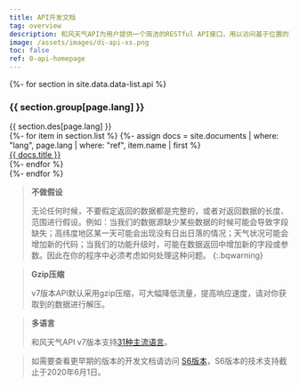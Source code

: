 ```yaml
---
title: API开发文档
tag: overview
description: 和风天气API为用户提供一个简洁的RESTful API接口，用以访问基于位置的天气数据，包括实况天气、30天预报、逐小时预报、空气质量AQI，灾害预警、分钟级降水、生活指数等天气数据服务。
image: /assets/images/di-api-xs.png
toc: false
ref: 0-api-homepage
---
```


{%- for section in site.data.data-list.api %}
<div class="row api-category">
    <div class="col-md-4 col-sm-4 col-xs-12 category-name">
        <h3>{{ section.group[page.lang] }}</h3>
        <span>{{ section.des[page.lang] }}</span>
    </div>
    <div class="col-md-offset-1 col-md-7 col-sm-8 col-xs-12 category-list">
        <div class="row">
            {%- for item in section.list %}
            {%- assign docs = site.documents | where: "lang", page.lang | where: "ref", item.name | first %}
            <div class="col-xs-6 list-name">
                <a href="{{ docs.url }}">{{ docs.title }}</a>
            </div>
            {%- endfor %}
        </div>
    </div>
</div>    
{%- endfor %}

> **不做假设**
> 
> 无论任何时候，不要假定返回的数据都是完整的，或者对返回数据的长度、范围进行假设。例如：当我们的数据源缺少某些数据的时候可能会导致字段缺失；高纬度地区某一天可能会出现没有日出日落的情况；天气状况可能会增加新的代码；当我们的功能升级时，可能在数据返回中增加新的字段或参数。因此在你的程序中必须考虑如何处理这种问题。
{:.bqwarning}

> **Gzip压缩**
> 
> v7版本API默认采用gzip压缩，可大幅降低流量，提高响应速度，请对你获取到的数据进行解压。

> **多语言**
> 
> 和风天气API v7版本支持[31种主流语言](/docs/resource/language/)。

> 如需要查看更早期的版本的开发文档请访问 [S6版本](/docs/legacy/api/s6/)，S6版本的技术支持截止于2020年6月1日。